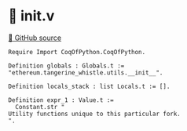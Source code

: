 # 🐓 __init__.v

[🐙 GitHub source](https://github.com/formal-land/coq-of-python/tree/main/CoqOfPython/ethereum/tangerine_whistle/utils/__init__.v)

```coq
Require Import CoqOfPython.CoqOfPython.

Definition globals : Globals.t := "ethereum.tangerine_whistle.utils.__init__".

Definition locals_stack : list Locals.t := [].

Definition expr_1 : Value.t :=
  Constant.str "
Utility functions unique to this particular fork.
".
```
